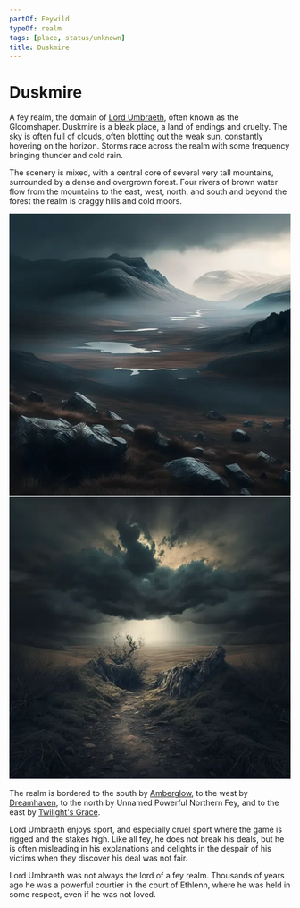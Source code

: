 ```yaml
---
partOf: Feywild
typeOf: realm
tags: [place, status/unknown]
title: Duskmire
---
```


# Duskmire

A fey realm, the domain of  [Lord Umbraeth](<../../../../people/extraplanar-powers/lord-umbraeth.md>), often known as the Gloomshaper. Duskmire is a bleak place, a land of endings and cruelty. The sky is often full of clouds, often blotting out the weak sun, constantly hovering on the horizon. Storms race across the realm with some frequency bringing thunder and cold rain. 

The scenery is mixed, with a central core of several very tall mountains,  surrounded by a dense and overgrown forest. Four rivers of brown water flow from the mountains to the east, west, north, and south and beyond the forest the realm is craggy hills and cold moors. 

![Duskmire 1](../../../../assets/duskmire-1.png)![Duskmire 2](../../../../assets/duskmire-2.png)


The realm is bordered to the south by [Amberglow](<./amberglow.md>), to the west by [Dreamhaven](<./dreamhaven.md>), to the north by Unnamed Powerful Northern Fey, and to the east by [Twilight's Grace](<./twilight-s-grace.md>).

Lord Umbraeth enjoys sport, and especially cruel sport where the game is rigged and the stakes high. Like all fey, he does not break his deals, but he is often misleading in his explanations and delights in the despair of his victims when they discover his deal was not fair. 

Lord Umbraeth was not always the lord of a fey realm. Thousands of years ago he was a powerful courtier in the court of Ethlenn, where he was held in some respect, even if he was not loved. 

